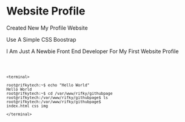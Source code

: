 # Website Profile
Created New My Profile Website 

Use A Simple CSS Boostrap

I Am Just A Newbie Front End Developer For My First Website Profile

<code>
	
	
	
	<terminal>
	
	root@rifkytech:~$ echo "Hello World"
	Hello World
	root@rifkytech:~$ cd /var/www/rifky/githubpage
	root@rifkytech:/var/www/rifky/githubpage$ ls
	root@rifkytech:/var/www/rifky/githubpage$ 
	index.html css img
	
	</terminal>
	
	
</code>


